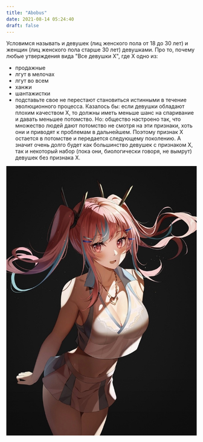 ```yaml
---
title: "Abobus"
date: 2021-08-14 05:24:40
draft: false
---
```


Условимся называть и девушек (лиц женского пола от 18 до 30 лет) и женщин (лиц женского пола старше 30 лет) девушками.
Про то, почему любые утверждения вида "Все девушки X", где X одно из:
- продажные
- лгут в мелочах
- лгут во всем
- ханжи
- шантажистки
- подставьте свое
не перестают становиться истинными в течение эволюционного процесса. Казалось бы: если девушки обладают плохим качеством X, то должны иметь меньше шанс на спаривание и давать меньшее потомство. Но: общество настроено так, что множество людей дают потомство не смотря на эти признаки, хоть они и приводят к проблемам в дальнейшем. Поэтому признак X остается в потомстве и передается следующему поколению. А значит очень долго будет как большинство девушек с признаком X, так и некоторый набор (пока они, биологически говоря, не вымрут) девушек без признака X.

![](/img/vk/B5w1r86xvww.jpg)
